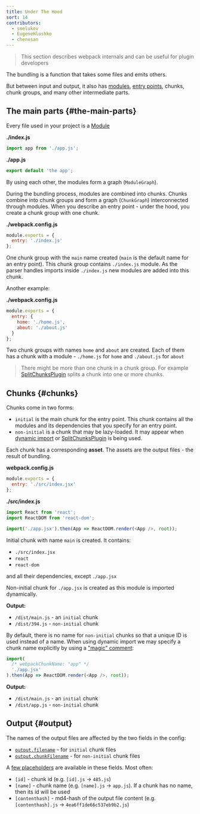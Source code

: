 ```yaml
---
title: Under The Hood
sort: 14
contributors:
  - smelukov
  - EugeneHlushko
  - chenxsan
---
```


> This section describes webpack internals and can be useful for plugin developers

The bundling is a function that takes some files and emits others.

But between input and output, it also has [modules](/concepts/modules/), [entry points](/concepts/entry-points/), chunks, chunk groups, and many other intermediate parts.

## The main parts {#the-main-parts}

Every file used in your project is a [Module](/concepts/modules/)

__./index.js__

```js
import app from './app.js';
```

__./app.js__

```js
export default 'the app';
```

By using each other, the modules form a graph (`ModuleGraph`).

During the bundling process, modules are combined into chunks.
Chunks combine into chunk groups and form a graph (`ChunkGraph`) interconnected through modules.
When you describe an entry point - under the hood, you create a chunk group with one chunk.

__./webpack.config.js__

```js
module.exports = {
  entry: './index.js'
};
```

One chunk group with the `main` name created (`main` is the default name for an entry point).
This chunk group contains `./index.js` module. As the parser handles imports inside `./index.js` new modules are added into this chunk.

Another example:

__./webpack.config.js__

```js
module.exports = {
  entry: {
    home: './home.js',
    about: './about.js'
  }
};
```

Two chunk groups with names `home` and `about` are created.
Each of them has a chunk with a module - `./home.js` for `home` and `./about.js` for `about`

> There might be more than one chunk in a chunk group. For example [SplitChunksPlugin](/plugins/split-chunks-plugin/) splits a chunk into one or more chunks.

## Chunks {#chunks}

Chunks come in two forms:

- `initial` is the main chunk for the entry point. This chunk contains all the modules and its dependencies that you specify for an entry point.
- `non-initial` is a chunk that may be lazy-loaded. It may appear when [dynamic import](/guides/code-splitting/#dynamic-imports) or [SplitChunksPlugin](/plugins/split-chunks-plugin/) is being used.

Each chunk has a corresponding __asset__. The assets are the output files - the result of bundling.

__webpack.config.js__

```js
module.exports = {
  entry: './src/index.jsx'
};
```

__./src/index.js__

```js
import React from 'react';
import ReactDOM from 'react-dom';

import('./app.jsx').then(App => ReactDOM.render(<App />, root));
```

Initial chunk with name `main` is created. It contains:

- `./src/index.jsx`
- `react`
- `react-dom`

and all their dependencies, except `./app.jsx`

Non-initial chunk for `./app.jsx` is created as this module is imported dynamically.

__Output:__

- `/dist/main.js` - an `initial` chunk
- `/dist/394.js` - `non-initial` chunk

By default, there is no name for `non-initial` chunks so that a unique ID is used instead of a name.
When using dynamic import we may specify a chunk name explicitly by using a ["magic" comment](/api/module-methods/#magic-comments):

```js
import(
  /* webpackChunkName: "app" */
  './app.jsx'
).then(App => ReactDOM.render(<App />, root));
```

__Output:__

- `/dist/main.js` - an `initial` chunk
- `/dist/app.js` - `non-initial` chunk

## Output {#output}

The names of the output files are affected by the two fields in the config:

- [`output.filename`](/configuration/output/#outputfilename) - for `initial` chunk files
- [`output.chunkFilename`](/configuration/output/#outputchunkfilename) - for `non-initial` chunk files

A [few placeholders](/configuration/output/#template-strings) are available in these fields. Most often:

- `[id]` - chunk id (e.g. `[id].js` -> `485.js`)
- `[name]` - chunk name (e.g. `[name].js` -> `app.js`). If a chunk has no name, then its id will be used
- `[contenthash]` - md4-hash of the output file content (e.g. `[contenthash].js` -> `4ea6ff1de66c537eb9b2.js`)
